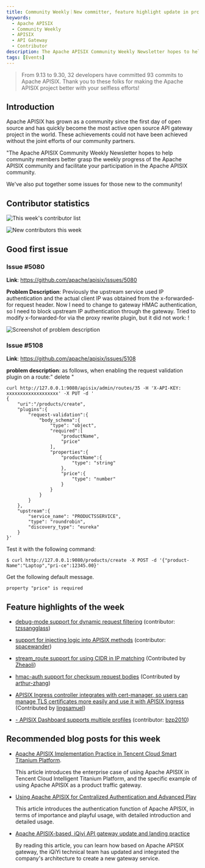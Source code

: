 ```yaml
---
title: Community Weekly｜New committer, feature highlight update in progress
keywords:
  - Apache APISIX
  - Community Weekly
  - APISIX
  - API Gateway
  - Contributor
description: The Apache APISIX Community Weekly Newsletter hopes to help community members better understand the weekly progress of the Apache APISIX community and facilitate your participation in the Apache APISIX community.
tags: [Events]
---
```


> From 9.13 to 9.30, 32 developers have committed 93 commits to Apache APISIX. Thank you to these folks for making the Apache APISIX project better with your selfless efforts!

<!--truncate-->

## Introduction

Apache APISIX has grown as a community since the first day of open source and has quickly become the most active open source API gateway project in the world. These achievements could not have been achieved without the joint efforts of our community partners.

"The Apache APISIX Community Weekly Newsletter hopes to help community members better grasp the weekly progress of the Apache APISIX community and facilitate your participation in the Apache APISIX community.

We've also put together some issues for those new to the community!

## Contributor statistics

![This week's contributor list](https://static.apiseven.com/202108/1632907894918-c455f40e-a175-4944-8fac-11c590d43786.jpg)

![New contributors this week](https://static.apiseven.com/202108/1632908362102-b0b665e2-f37f-4a82-b8a3-68914925b565.jpg)

## Good first issue

### Issue #5080

**Link**: https://github.com/apache/apisix/issues/5080

**Problem Description**: Previously the upstream service used IP authentication and the actual client IP was obtained from the x-forwarded-for request header. Now I need to change to gateway HMAC authentication, so I need to block upstream IP authentication through the gateway. Tried to modify x-forwarded-for via the proxy rewrite plugin, but it did not work: !

![Screenshot of problem description](https://static.apiseven.com/202108/1632799650125-14edb988-f2ad-434d-8d13-04ff3016eb5a.png)

### Issue #5108

**Link**: https://github.com/apache/apisix/issues/5108

**problem description**: as follows, when enabling the request validation plugin on a route:" delete "

```shell
curl http://127.0.0.1:9080/apisix/admin/routes/35 -H 'X-API-KEY: xxxxxxxxxxxxxxxxxxx' -X PUT -d '
{
    "uri":"/products/create",
    "plugins":{
        "request-validation":{
            "body_schema":{
                "type": "object",
                "required":[
                    "productName",
                    "price"
                ],
                "properties":{
                    "productName":{
                        "type": "string"
                    },
                    "price":{
                        "type": "number"
                    }
                }
            }
        }
    },
    "upstream":{
        "service_name": "PRODUCTSSERVICE",
        "type": "roundrobin",
        "discovery_type": "eureka"
    }
}'
```

Test it with the following command:

```shell
$ curl http://127.0.0.1:9080/products/create -X POST -d '{"product-Name":"Laptop","pri-ce":12345.00}'
```

Get the following default message.

```shell
property "price" is required
```

## Feature highlights of the week

- [debug-mode support for dynamic request filtering](https://github.com/apache/apisix/pull/5012) (contributor: [tzssangglass](https://github.com/tzssangglass))

- [support for injecting logic into APISIX methods](https://github.com/apache/apisix/pull/5068) (contributor: [spacewander](https://github.com/spacewander))

- [stream_route support for using CIDR in IP matching](https://github.com/apache/apisix/pull/4980) (Contributed by [Zheaoli](https://github.com/Zheaoli))

- [hmac-auth support for checksum request bodies](https://github.com/apache/apisix/pull/5038) (Contributed by [arthur-zhang](https://github.com/arthur-zhang))

- [APISIX Ingress controller integrates with cert-manager, so users can manage TLS certificates more easily and use it with APISIX Ingress](https://github.com/apache/apisix-ingress-controller/pull/685) (Contributed by [lingsamuel](https://github.com/lingsamuel))

- [- APISIX Dashboard supports multiple profiles](https://github.com/apache/apisix-dashboard/pull/1946) (contributor: [bzp2010](https://github.com/bzp2010))

## Recommended blog posts for this week

- [Apache APISIX Implementation Practice in Tencent Cloud Smart Titanium Platform](http://apisix.apache.org/blog/2021/09/16/tencent-cloud).

  This article introduces the enterprise case of using Apache APISIX in Tencent Cloud Intelligent Titanium Platform, and the specific example of using Apache APISIX as a product traffic gateway.

- [Using Apache APISIX for Centralized Authentication and Advanced Play](http://apisix.apache.org/blog/2021/09/07/how-to-use-apisix-auth)

  This article introduces the authentication function of Apache APISIX, in terms of importance and playful usage, with detailed introduction and detailed usage.

- [Apache APISIX-based, iQiyi API gateway update and landing practice](http://apisix.apache.org/blog/2021/09/07/iQIYI-usercase)

  By reading this article, you can learn how based on Apache APISIX gateway, the iQiYi technical team has updated and integrated the company's architecture to create a new gateway service.
